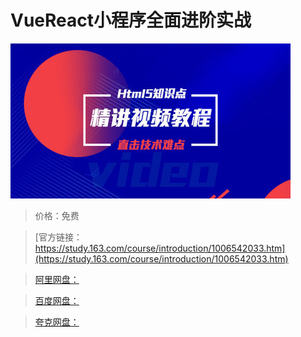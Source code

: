 # VueReact小程序全面进阶实战

![img](../../../assets/study163/free/c68055747e364277bff8a8d371a24356.jpg)

> 价格：免费

> [官方链接：https://study.163.com/course/introduction/1006542033.htm](https://study.163.com/course/introduction/1006542033.htm)

> [阿里网盘：]()

> [百度网盘：]()

> [夸克网盘：]()
